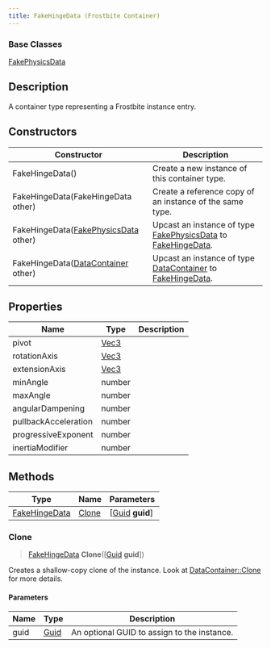 ```yaml
---
title: FakeHingeData (Frostbite Container)
---
```

### Base Classes

[FakePhysicsData](FakePhysicsData)

## Description

A container type representing a Frostbite instance entry.

## Constructors

| Constructor                                                              | Description                                                                                                       |
| ------------------------------------------------------------------------ | ----------------------------------------------------------------------------------------------------------------- |
| FakeHingeData()                                                          | Create a new instance of this container type.                                                                     |
| FakeHingeData(FakeHingeData other)                                       | Create a reference copy of an instance of the same type.                                                          |
| FakeHingeData([FakePhysicsData](FakePhysicsData) other)                  | Upcast an instance of type [FakePhysicsData](FakePhysicsData) to [FakeHingeData](FakeHingeData).                  |
| FakeHingeData([DataContainer](/vext/ref/cls/shr/datacontainer) other) | Upcast an instance of type [DataContainer](/vext/ref/cls/shr/datacontainer) to [FakeHingeData](FakeHingeData). |

## Properties

| Name                 | Type                              | Description |
| -------------------- | --------------------------------- | ----------- |
| pivot                | [Vec3](/vext/ref/cls/shr/Vec3) |             |
| rotationAxis         | [Vec3](/vext/ref/cls/shr/Vec3) |             |
| extensionAxis        | [Vec3](/vext/ref/cls/shr/Vec3) |             |
| minAngle             | number                            |             |
| maxAngle             | number                            |             |
| angularDampening     | number                            |             |
| pullbackAcceleration | number                            |             |
| progressiveExponent  | number                            |             |
| inertiaModifier      | number                            |             |

## Methods

| Type                           | Name            | Parameters                                     |
| ------------------------------ | --------------- | ---------------------------------------------- |
| [FakeHingeData](FakeHingeData) | [Clone](#clone) | \[[Guid](/vext/ref/cls/shr/guid) **guid**\] |

### Clone

> [FakeHingeData](FakeHingeData) **Clone**(\[[Guid](/vext/ref/cls/shr/guid) **guid**\])

Creates a shallow-copy clone of the instance. Look at [DataContainer::Clone](/vext/ref/cls/shr/datacontainer#clone) for more details.

#### Parameters

| Name | Type         | Description                                 |
| ---- | ------------ | ------------------------------------------- |
| guid | [Guid](Guid) | An optional GUID to assign to the instance. |
